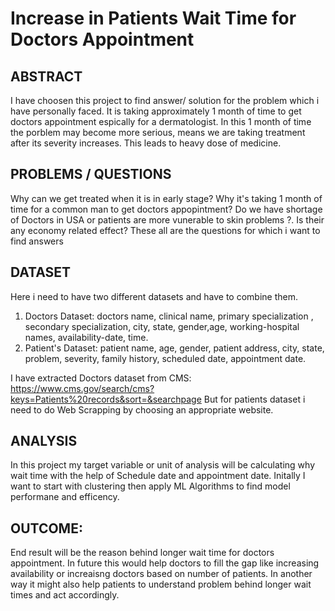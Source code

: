  # Increase in Patients Wait Time  for Doctors Appointment
  
  ## ABSTRACT
   I have choosen this project to find answer/ solution for the problem which i have personally faced. It is taking approximately 1 month of time to get doctors appointment espically for a dermatologist. In this 1 month of time the porblem may become more serious, means we are taking treatment after its severity increases. This leads to heavy dose of medicine. 
   
   ## PROBLEMS / QUESTIONS 
   Why can we get treated when it is in early stage? 
   Why it's taking 1 month of time for a common man to get doctors appopintment?
   Do we have shortage of Doctors in USA or patients are more vunerable to skin problems ?.
   Is their any economy related effect?
   These all are the questions for which i want to find answers
   
   ## DATASET
   Here i need to have two different datasets and have to combine them.
   
   1. Doctors Dataset: doctors name, clinical name, primary specialization , secondary specialization, city, state, gender,age, working-hospital names, availability-date, time.
   2. Patient's Dataset: patient name, age, gender, patient address, city, state, problem, severity, family history, scheduled date, appointment date.
  
  I have extracted Doctors dataset from CMS: https://www.cms.gov/search/cms?keys=Patients%20records&sort=&searchpage 
  But for patients dataset i need to do Web Scrapping by choosing an appropriate website. 
  ## ANALYSIS
  In this project my target variable or unit of analysis will be calculating why wait time with the help of Schedule date and appointment date.
  Initally I want to start with clustering then apply ML Algorithms to find model performane and efficency.
  
  ## OUTCOME:
  End result will be the reason behind longer wait time for doctors appointment. In future this would help doctors to fill the gap like increasing availability or increaisng doctors based on number of patients. In another way it might also help patients to understand problem behind longer wait times and act accordingly.  
    
   
    
    
